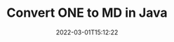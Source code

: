 ---
############################# Static ############################
layout: "auto-gen-conversion"
date: 2022-03-01T15:12:22
draft: false
otherformats: bmp dcm emf emz gif ico jp2 jpeg jpg png pps ppsx ppt pptx psb psd svg svgz tga tif tiff webp wmf wmz
breadcrumb: ONE to MD in Java

############################# Head ############################
head_title: "Convert ONE to MD in Java"
head_description: "ONE to MD conversion in Java with a few lines of code. Convert over 160 file formats using the GroupDocs Document Conversion API for Java."

############################# Header ############################
title: "Convert ONE to MD in Java"
description: "ONE to MD conversion with a few lines of Java code"
bg_image: "https://cms.admin.containerize.com/templates/aspose/App_Themes/V3/images/bg/header1.png"
bg_overlay: false
button:
    enable: true

############################# SubMenu ############################
submenu:
    enable: true

    left:
        img_alt: "GroupDocs.Conversion for Java"
        image: "https://cms.admin.containerize.com/templates/groupdocs/images/product-logos/90x90-noborder/groupdocs-conversion-java.png"
        product: "GroupDocs.Conversion"
        platform: "Java"

    

############################# About ############################
about:
    enable: true
    title: "About GroupDocs.Conversion for Java API"
    content: |
        [GroupDocs.Conversion for Java](https://products.groupdocs.com/conversion/java/) is an advanced file format conversion API for converting between popular image and document formats such as Microsoft Office, OpenDocument, PDF, HTML, email, CAD. and much more with just a few lines of code. The native API automatically detects the formats of the original documents and offers many options for customizing the converted documents. Along with the function of extracting information from a document, it also supports caching of the conversion results to the local disk by default. However, any type of cache storage can be supported by implementing the appropriate interfaces - Amazon S3, Dropbox, Google Drive, Windows Azure, Reddis, or any others.
    

overview:
    enable: true
    content: |
        Convert your ONE files to MD files in Java. It only takes a couple of lines of Java code on any platform of your choice, such as Windows, Linux, macOS.
        You can try converting ONE to MD for free and evaluate the quality of the conversion results.
        Along with simple file conversion scripts, you can try more sophisticated options for loading the ONE source file and storing the MD output.
        
        For example, for the source file ONE, you can use the following upload options:

        * automatic detection of the file format;
        * specify a password for protected files (if the file format supports it);
        * replace missing fonts to preserve the appearance of the document.

        There are also advanced conversion options for the MD file:

        * convert a specific page of a document or a range of pages;
        * add a watermark to the converted MD.

        Once the conversion is complete, you can save the MD file to your local file path or to any third party storage such as FTP, Amazon S3, Google Drive, Dropbox etc.
        Please note - to convert ONE to MD, you do not need to install any additional software, such as MS Office, Open Office, Adobe Acrobat Reader etc. 


############################# Steps ############################
steps:
    enable: true
    title_left: "Steps to Convert ONE to MD in Java"
    content_left: |
        [GroupDocs.Conversion](https://products.groupdocs.com/conversion/java/) allows developers to easily convert a ONE file to MD with a few lines of code.

        * Create a new instance of the Converter class and upload the file ONE with the full path
        * Set ConvertOptions for document type to MD.
        * Call the convert() method and pass the document name (full path) and format (MD) as a parameter
        
    title_right: "System Requirements"
    content_right: |
        Basic conversion using GroupDocs.Conversion for the Java API can be done with just a few lines of code. Our APIs are supported on all major platforms and operating systems. Before executing the code below, make sure you have the following prerequisites installed on your system.

        * Operating systems: Microsoft Windows, Linux, MacOS
        * Development environment: NetBeans, Intellij IDEA, Eclipse, etc.
        * Java runtime: J2SE 6.0 and above
        * Get the latest GroupDocs.Conversion for Java from [Maven](https://repository.groupdocs.com/webapp/#/artifacts/browse/tree/General/repo/com/groupdocs/groupdocs-conversion)
        
    code: |
        ```java
        // Load source file ONE for conversion
        Converter converter = new Converter("input.one");
        // Prepare conversion options for target format MD
        ConvertOptions convertOptions = new FileType().fromExtension("md").getConvertOptions();
        // Convert to MD format
        converter.convert("output.md", convertOptions);
        
        ```
        
demos:
    enable: true
    title: "ONE to MD Live Demo"
    content: |
       Convert ONE to MD now by visiting the [GroupDocs.Conversion App](https://products.groupdocs.app/conversion/family) website. The free demo has the following benefits
       

more_formats:
    enable: true
    title: "Other supported ONE conversions in Java"
    content: "You can also convert ONE to many other file formats. Please see the list below."
       
       
back_to_top:
    enable: true
---